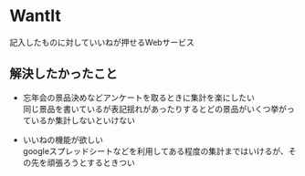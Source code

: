 # WantIt
記入したものに対していいねが押せるWebサービス

## 解決したかったこと
- 忘年会の景品決めなどアンケートを取るときに集計を楽にしたい  
同じ景品を書いているが表記揺れがあったりするとどの景品がいくつ挙がっているか集計しないといけない

- いいねの機能が欲しい  
googleスプレッドシートなどを利用してある程度の集計まではいけるが、その先を頑張ろうとするときつい





